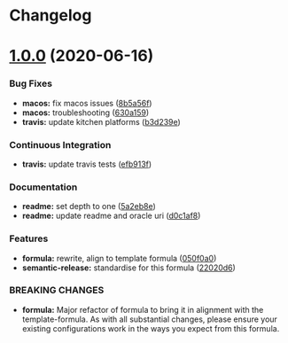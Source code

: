 # Changelog

# [1.0.0](https://github.com/saltstack-formulas/java-formula/compare/v0.1.0...v1.0.0) (2020-06-16)


### Bug Fixes

* **macos:** fix macos issues ([8b5a56f](https://github.com/saltstack-formulas/java-formula/commit/8b5a56f1574ad8a44d64e28edb1b93e2fa42297d))
* **macos:** troubleshooting ([630a159](https://github.com/saltstack-formulas/java-formula/commit/630a15964110bdf657be878435689699130ac648))
* **travis:** update kitchen platforms ([b3d239e](https://github.com/saltstack-formulas/java-formula/commit/b3d239e5908eabb0ad071ad294f95af2b4754ca3))


### Continuous Integration

* **travis:** update travis tests ([efb913f](https://github.com/saltstack-formulas/java-formula/commit/efb913fc25bd41096b8c5e2c6754945a275d0096))


### Documentation

* **readme:** set depth to one ([5a2eb8e](https://github.com/saltstack-formulas/java-formula/commit/5a2eb8e71345c29f2ff9b8eb18db4d8bfbbac61b))
* **readme:** update readme and oracle uri ([d0c1af8](https://github.com/saltstack-formulas/java-formula/commit/d0c1af8a2a786badbc43d54c5dc0590d83f388f7))


### Features

* **formula:** rewrite, align to template formula ([050f0a0](https://github.com/saltstack-formulas/java-formula/commit/050f0a0074ecd17f370631d70c0c8a7556b1f0fb))
* **semantic-release:** standardise for this formula ([22020d6](https://github.com/saltstack-formulas/java-formula/commit/22020d6b522a1507085320a049a65f69e36a7650))


### BREAKING CHANGES

* **formula:** Major refactor of formula to bring it in alignment with the
template-formula. As with all substantial changes, please ensure your
existing configurations work in the ways you expect from this formula.
